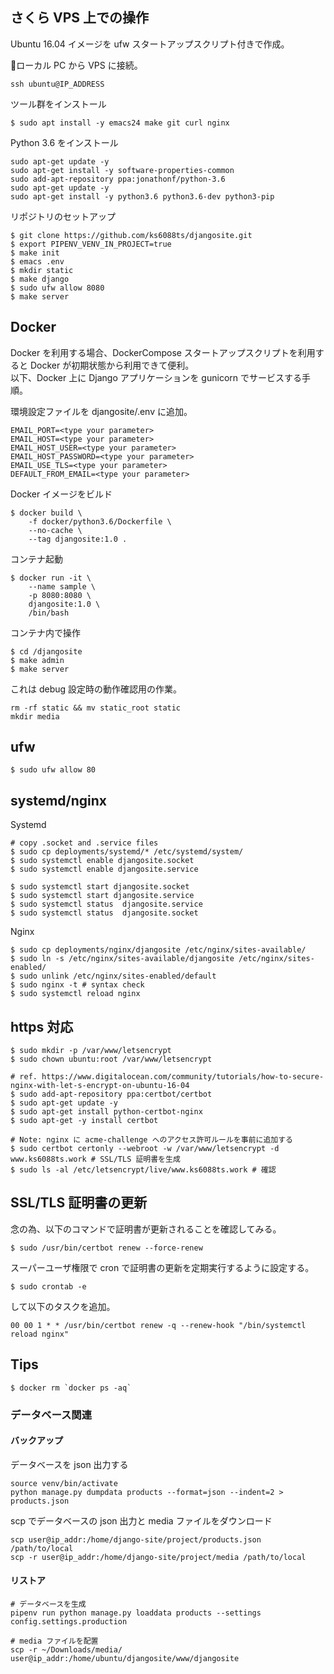 ## さくら VPS 上での操作

Ubuntu 16.04 イメージを ufw スタートアップスクリプト付きで作成。  

ローカル PC から VPS に接続。
```
ssh ubuntu@IP_ADDRESS
```

ツール群をインストール
```
$ sudo apt install -y emacs24 make git curl nginx
```

Python 3.6 をインストール
```
sudo apt-get update -y
sudo apt-get install -y software-properties-common
sudo add-apt-repository ppa:jonathonf/python-3.6
sudo apt-get update -y
sudo apt-get install -y python3.6 python3.6-dev python3-pip
```

リポジトリのセットアップ
```
$ git clone https://github.com/ks6088ts/djangosite.git 
$ export PIPENV_VENV_IN_PROJECT=true
$ make init
$ emacs .env
$ mkdir static
$ make django
$ sudo ufw allow 8080
$ make server
```

## Docker 
Docker を利用する場合、DockerCompose スタートアップスクリプトを利用すると Docker が初期状態から利用できて便利。  
以下、Docker 上に Django アプリケーションを gunicorn でサービスする手順。  

環境設定ファイルを djangosite/.env に追加。

```
EMAIL_PORT=<type your parameter>
EMAIL_HOST=<type your parameter>
EMAIL_HOST_USER=<type your parameter>
EMAIL_HOST_PASSWORD=<type your parameter>
EMAIL_USE_TLS=<type your parameter>
DEFAULT_FROM_EMAIL=<type your parameter>
```

Docker イメージをビルド

```
$ docker build \
    -f docker/python3.6/Dockerfile \
    --no-cache \
    --tag djangosite:1.0 .
```

コンテナ起動

```
$ docker run -it \
    --name sample \
    -p 8080:8080 \
    djangosite:1.0 \
    /bin/bash
```

コンテナ内で操作

```
$ cd /djangosite
$ make admin
$ make server
```

これは debug 設定時の動作確認用の作業。
```
rm -rf static && mv static_root static
mkdir media
```

## ufw

```
$ sudo ufw allow 80
```

## systemd/nginx

Systemd
```
# copy .socket and .service files
$ sudo cp deployments/systemd/* /etc/systemd/system/
$ sudo systemctl enable djangosite.socket
$ sudo systemctl enable djangosite.service

$ sudo systemctl start djangosite.socket
$ sudo systemctl start djangosite.service
$ sudo systemctl status  djangosite.service
$ sudo systemctl status  djangosite.socket
```

Nginx
```
$ sudo cp deployments/nginx/djangosite /etc/nginx/sites-available/
$ sudo ln -s /etc/nginx/sites-available/djangosite /etc/nginx/sites-enabled/
$ sudo unlink /etc/nginx/sites-enabled/default
$ sudo nginx -t # syntax check
$ sudo systemctl reload nginx
```


## https 対応

```
$ sudo mkdir -p /var/www/letsencrypt
$ sudo chown ubuntu:root /var/www/letsencrypt

# ref. https://www.digitalocean.com/community/tutorials/how-to-secure-nginx-with-let-s-encrypt-on-ubuntu-16-04
$ sudo add-apt-repository ppa:certbot/certbot
$ sudo apt-get update -y
$ sudo apt-get install python-certbot-nginx
$ sudo apt-get -y install certbot

# Note: nginx に acme-challenge へのアクセス許可ルールを事前に追加する
$ sudo certbot certonly --webroot -w /var/www/letsencrypt -d www.ks6088ts.work # SSL/TLS 証明書を生成
$ sudo ls -al /etc/letsencrypt/live/www.ks6088ts.work # 確認
```

## SSL/TLS 証明書の更新

念の為、以下のコマンドで証明書が更新されることを確認してみる。
```
$ sudo /usr/bin/certbot renew --force-renew
```

スーパーユーザ権限で cron で証明書の更新を定期実行するように設定する。

```
$ sudo crontab -e
```

して以下のタスクを追加。

```
00 00 1 * * /usr/bin/certbot renew -q --renew-hook "/bin/systemctl reload nginx"
```


## Tips

```
$ docker rm `docker ps -aq`
```

### データベース関連

#### バックアップ

データベースを json 出力する
```
source venv/bin/activate
python manage.py dumpdata products --format=json --indent=2 > products.json
```

scp でデータベースの json 出力と media ファイルをダウンロード
```
scp user@ip_addr:/home/django-site/project/products.json /path/to/local
scp -r user@ip_addr:/home/django-site/project/media /path/to/local
```

#### リストア

```
# データベースを生成
pipenv run python manage.py loaddata products --settings config.settings.production

# media ファイルを配置
scp -r ~/Downloads/media/ user@ip_addr:/home/ubuntu/djangosite/www/djangosite
```
